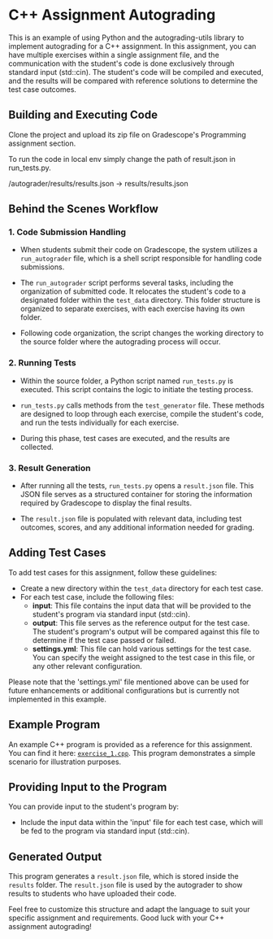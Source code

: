 # C++ Assignment Autograding

This is an example of using Python and the autograding-utils library to implement autograding for a C++ assignment. In this assignment, you can have multiple exercises within a single assignment file, and the communication with the student's code is done exclusively through standard input (std::cin). The student's code will be compiled and executed, and the results will be compared with reference solutions to determine the test case outcomes.

## Building and Executing Code

Clone the project and upload its zip file on Gradescope's Programming assignment section.

To run the code in local env simply change the path of result.json in run_tests.py.

/autograder/results/results.json -> results/results.json

## Behind the Scenes Workflow

### 1. Code Submission Handling

- When students submit their code on Gradescope, the system utilizes a `run_autograder` file, which is a shell script responsible for handling code submissions.

- The `run_autograder` script performs several tasks, including the organization of submitted code. It relocates the student's code to a designated folder within the `test_data` directory. This folder structure is organized to separate exercises, with each exercise having its own folder.

- Following code organization, the script changes the working directory to the source folder where the autograding process will occur.

### 2. Running Tests

- Within the source folder, a Python script named `run_tests.py` is executed. This script contains the logic to initiate the testing process.

- `run_tests.py` calls methods from the `test_generator` file. These methods are designed to loop through each exercise, compile the student's code, and run the tests individually for each exercise.

- During this phase, test cases are executed, and the results are collected.

### 3. Result Generation

- After running all the tests, `run_tests.py` opens a `result.json` file. This JSON file serves as a structured container for storing the information required by Gradescope to display the final results.

- The `result.json` file is populated with relevant data, including test outcomes, scores, and any additional information needed for grading.

## Adding Test Cases

To add test cases for this assignment, follow these guidelines:

- Create a new directory within the `test_data` directory for each test case.
- For each test case, include the following files:
  - **input**: This file contains the input data that will be provided to the student's program via standard input (std::cin).
  - **output**: This file serves as the reference output for the test case. The student's program's output will be compared against this file to determine if the test case passed or failed.
  - **settings.yml**: This file can hold various settings for the test case. You can specify the weight assigned to the test case in this file, or any other relevant configuration.

Please note that the 'settings.yml' file mentioned above can be used for future enhancements or additional configurations but is currently not implemented in this example.

## Example Program

An example C++ program is provided as a reference for this assignment. You can find it here: [`exercise_1.cpp`](https://github.com/Divyashree-iyer/autograder/blob/main/test_data/exercise_1/exercise_1.cpp). This program demonstrates a simple scenario for illustration purposes.

## Providing Input to the Program

You can provide input to the student's program by:
- Include the input data within the 'input' file for each test case, which will be fed to the program via standard input (std::cin).

## Generated Output

This program generates a `result.json` file, which is stored inside the `results` folder. The `result.json` file is used by the autograder to show results to students who have uploaded their code.

Feel free to customize this structure and adapt the language to suit your specific assignment and requirements. Good luck with your C++ assignment autograding!
